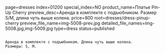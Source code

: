 page=dresses
index=01200
special_index=NO
product_name=Платье Pin-Up Cherry
preview_desc=Аренда в комплекте с подъюбником. Размер S/M, длина чуть выше колена.
price=800
root=dresses/dress-pinup-cherry
preview_file_name=img-5008-prev.jpg
detailed_file_names=img-5008.jpg,img-5009.jpg
type=dress
status=published
~~~~~~

Аренда в комплекте с подъюбником. Длина чуть выше колена.
Размеры: S, M.